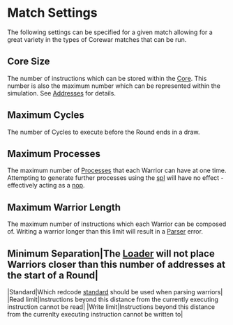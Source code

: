# Match Settings

The following settings can be specified for a given match allowing for a great variety in the types of Corewar matches that can be run.

## Core Size

The number of instructions which can be stored within the [Core](core).  This number is also the maximum number which can be represented within the simulation.  See [Addresses](core#addresses) for details.

## Maximum Cycles

The number of Cycles to execute before the Round ends in a draw.

## Maximum Processes

The maximum number of [Processes](processes) that each Warrior can have at one time.  Attempting to generate further processes using the [spl](../redcode/opcodes#spl_split) will have no effect - effectively acting as a [nop](../redcode/opcodes#nop_no_operation).

## Maximum Warrior Length

The maximum number of instructions which each Warrior can be composed of.  Writing a warrior longer than this limit will result in a [Parser](../redcode/parser) error.

## Minimum Separation|The [Loader](loader) will not place Warriors closer than this number of addresses at the start of a Round|
|Standard|Which redcode [standard](../redcode/#standards) should be used when parsing warriors|
|Read limit|Instructions beyond this distance from the currently executing instruction cannot be read| 
|Write limit|Instructions beyond this distance from the currenlty executing instruction cannot be written to|